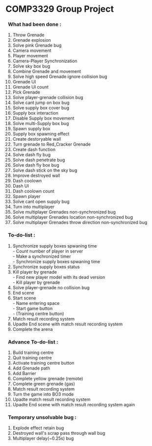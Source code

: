 # COMP3329 Group Project
### &nbsp;&nbsp;What had been done :
1. Throw Grenade 
3. Grenade explosion
4. Solve pink Grenade bug
5. Camera movement
6. Player movement
7. Camera-Player Synchronization
8. Solve sky box bug 
9. Combine Grenade and movement
10. Solve high speed Grenade ignore collision bug
11. Grenade UI
12. Grenade UI count
13. Pick Grenade
14. Solve player-grenade collision bug
15. Solve cant jump on box bug
16. Solve supply box cover bug 
17. Supply box interaction
18. Disable Supply box movement
19. Solve multi-Supply box bug
20. Spawn supply box
21. Supply box spawning effect
22. Create destoryable wall
23. Turn grenade to Red_Cracker Grenade
24. Create dash function
25. Solve dash fly bug
26. Solve dash penetrate bug
27. Solve dash fly box bug
28. Solve dash stick on the sky bug
29. Improve destroyed wall
30. Dash coolown
31. Dash UI
32. Dash coolown count
33. Spawn player
34. Solve cant open supply bug
35. Turn into multiplayer
36. Solve multiplayer Grenades non-synchronized bug 
37. Solve multiplayer Grenades location non-synchronized bug 
38. Solve multiplayer Grenades throw direction non-synchronized bug 
### &nbsp;&nbsp;To-do-list :
1. Synchronize supply boxes spwaning time 
<br/> - Count number of player in server
<br/> - Make a synchronized timer
<br/> - Synchronize supply boxes spwaning time 
2. Synchronize supply boxes status
3. Kill player by grenade
<br /> - Find new player model with its dead version 
<br /> - Kill player by grenade
4. Solve player-grenade no collision bug
5. End scene
6. Start scene 
<br /> - Name entering space
<br /> - Start game button
<br /> - (Training centre button)
7. Match result recording system 
8. Upadte End scene with match result recording system 
9. Complete the arena
### &nbsp;&nbsp;Advance To-do-list :
1. Build training centre
2. Quit training centre
3. Activate training centre button 
4. Add Grenade path 
5. Add Barrier
6. Complete yellow grenade (remote)
7. Complete green grenade (gas)
8. Match result recording system 
9. Turn the game into BO3 mode
10. Upadte match result recording system
11. Upadte End scene with match result recording system again 
### &nbsp;&nbsp;Temporary unsolvable bug :
1. Explode effect retain bug
2. Destroyed wall's scrap pass through wall bug 
3. Multiplayer delay(~0.25s) bug
